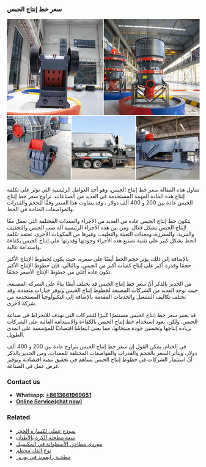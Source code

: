 <h3>سعر خط إنتاج الجبس</h3><img src='1701850994.jpg' alt=''><p>تتناول هذه المقالة سعر خط إنتاج الجبس، وهو أحد العوامل الرئيسية التي تؤثر على تكلفة إنتاج هذه المادة المهمة المستخدمة في العديد من الصناعات. تراوح سعر خط إنتاج الجبس عادة بين 200 و 400 ألف دولار ، وقد يتفاوت هذا السعر وفقًا للحجم والقدرات والمواصفات المتاحة في الخط.</p><p>يتكون خط إنتاج الجبس عادة من العديد من الأجزاء والمعدات المختلفة التي تعمل معًا لإنتاج الجبس بشكل فعال. ومن بين هذه الأجزاء الرئيسية آلة صب الجبس والتجفيف والتبريد، والمفرزة، ومعدات التعبئة والتغليف، وغيرها من المكونات الأخرى. تعتمد تكلفة الخط بشكل كبير على تقنية تصنيع هذه الأجزاء وجودتها وقدرتها على إنتاج الجبس بكفاءة واستدامة عالية.</p><p>بالإضافة إلى ذلك، يؤثر حجم الخط أيضًا على سعره، حيث يكون لخطوط الإنتاج الأكبر حجمًا وقدرة أكبر على إنتاج كميات أكبر من الجبس. وبالتالي، فإن خطوط الإنتاج الأكبر تكون عادة أغلى من خطوط الإنتاج الأصغر حجمًا.</p><p>من الجدير بالذكر أنّ سعر خط إنتاج الجبس قد يختلف أيضًا بناءً على الشركة المصنعة، حيث توجد العديد من الشركات المصنعة لخطوط إنتاج الجبس وتوفر خيارات متعددة. وقد تختلف تكاليف التشغيل والخدمات المقدمة بالإضافة إلى التكنولوجيا المستخدمة من شركة لأخرى.</p><p>قد يعتبر سعر خط إنتاج الجبس مستثمرًا كبيرًا للشركات التي تهدف للانخراط في صناعة الجبس. ولكن، يعود استخدام خط إنتاج الجبس بالكفاءة والاستدامة العالية على الشركات بزيادة إنتاجها وتحسين جودة منتجاتها، مما يعني انتعاشًا اقتصاديًا للمؤسسة على المدى الطويل.</p><p>في الختام، يمكن القول إن سعر خط إنتاج الجبس يتراوح عادة بين 200 و 400 ألف دولار، ويتأثر السعر بالحجم والقدرات والمواصفات المختلفة للمعدات. ومن الجدير بالذكر أنّ استثمار الشركات في خطوط إنتاج الجبس يساهم في تحقيق تنمية اقتصادية وتوفير فرص عمل في الصناعة.</p><h3>Contact us</h3><ul><li><strong>Whatsapp:&nbsp;<a href="https://wa.me/8613661969651">+8613661969651</a></strong></li><li><a href="https://swt.shibang-china.com/?git&amp;zhl&amp;سعر خط إنتاج الجبس"><strong>Online Service(chat now)</strong></a></li></ul><h3>Related</h3><ul><li><a href='نموذج عملي لكسارة الحجر.md'>نموذج عملي لكسارة الحجر</a></li><li><a href='سعة مطحنة الكرة بالأطنان.md'>سعة مطحنة الكرة بالأطنان</a></li><li><a href='موردي مطاحن الأسطوانة في المكسيك.md'>موردي مطاحن الأسطوانة في المكسيك</a></li><li><a href='نوع الفك محطم.md'>نوع الفك محطم</a></li><li><a href='مطحنة رايموند في بورور.md'>مطحنة رايموند في بورور</a></li></ul>